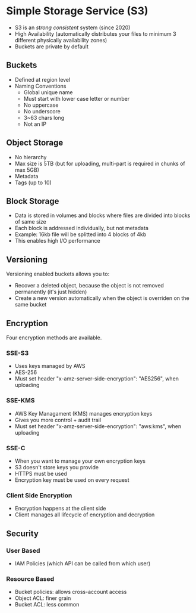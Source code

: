 # Simple Storage Service (S3)

- S3 is an *strong consistent* system (since 2020)
- High Availability (automatically distributes your files to minimum 3 different physically availability zones)
- Buckets are private by default

## Buckets
- Defined at region level
- Naming Conventions
  - Global unique name
  - Must start with lower case letter or number
  - No uppercase
  - No underscore
  - 3~63 chars long
  - Not an IP

## Object Storage
- No hierarchy
- Max size is 5TB (but for uploading, multi-part is required in chunks of max 5GB)
- Metadata
- Tags (up to 10)

## Block Storage
- Data is stored in volumes and blocks where files are divided into blocks of same size
- Each block is addressed individually, but not metadata
- Example: 16kb file will be splitted into 4 blocks of 4kb
- This enables high I/O performance

## Versioning
Versioning enabled buckets allows you to:
- Recover a deleted object, because the object is not removed permanently (it's just hidden)
- Create a new version automatically when the object is overriden on the same bucket

## Encryption
Four encryption methods are available.

### SSE-S3
- Uses keys managed by AWS
- AES-256
- Must set header "x-amz-server-side-encryption": "AES256", when uploading

### SSE-KMS
- AWS Key Managament (KMS) manages encryption keys
- Gives you more control + audit trail
- Must set header "x-amz-server-side-encryption": "aws:kms", when uploading

### SSE-C
- When you want to manage your own encryption keys
- S3 doesn't store keys you provide
- HTTPS must be used
- Encryption key must be used on every request

### Client Side Encryption
- Encryption happens at the client side
- Client manages all lifecycle of encryption and decryption

## Security
### User Based
- IAM Policies (which API can be called from which user)
### Resource Based
- Bucket policies: allows cross-account access
- Object ACL: finer grain
- Bucket ACL: less common
